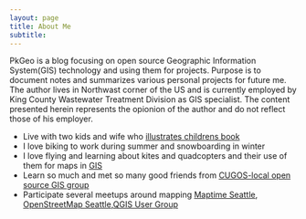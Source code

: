 ```yaml
---
layout: page
title: About Me
subtitle:
---
```


PkGeo is a blog focusing on open source Geographic Information System(GIS) technology and using them for projects. Purpose is to document notes and summarizes various personal projects for future me. The author lives in Northwast corner of the US and is currently employed by King County Wastewater Treatment Division as GIS specialist. The content presented herein represents the opionion of the author and do not reflect those of his employer.

- Live with two kids and wife who [illustrates childrens book](http://juliekimillustrations.com/)
- I love biking to work during summer and snowboarding in winter
- I love flying and learning about kites and quadcopters and their use of them for maps in [GIS](https://www.sensefly.com/applications/gis.html)
- Learn so much and met so many good friends from [CUGOS-local open source GIS group](http://cugos.org/)
- Participate several meetups around mapping [Maptime Seattle](http://www.meetup.com/MaptimeSEA/), [OpenStreetMap Seattle](http://www.meetup.com/OpenStreetMap-Seattle/),[QGIS User Group](http://www.meetup.com/Puget-Sound-QGIS-Users-Group/)



